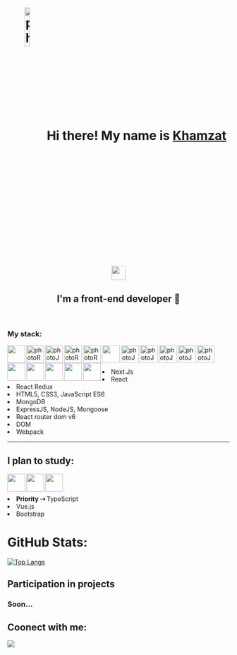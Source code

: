  
 <div align="center"> <div><h1 ><img align=center width=15%  src="https://cdn3.iconfinder.com/data/icons/human-resource-management-set-2/64/2-13-256.png" alt="photo" />   Hi there! My name is <a href="https://t.me/Abu_Harris">Khamzat </a> <img src="https://github.com/blackcater/blackcater/raw/main/images/Hi.gif" height="32" width="32"/></h1></div>
 </div> 
<div align="center">  <h2>I'm a front-end developer 🌱</h2></div>

  <br />


<h3>My stack:</h3>

<div>
 
  <img align="left" width=40px src="https://cdn1.iconfinder.com/data/icons/logotypes/32/badge-html-5-256.png" />
 <img align="left" width=40px src="https://cdn1.iconfinder.com/data/icons/logotypes/32/badge-css-3-256.png" alt="photoReact" />
  <img align="left" width=40px src="https://cdn2.iconfinder.com/data/icons/designer-skills/128/code-programming-javascript-software-develop-command-language-256.png" alt="photoJs" />
<img align="left" width=40px src="https://cdn0.iconfinder.com/data/icons/logos-brands-in-colors/128/react-256.png" alt="photoReact" />
  <img align="left" width=40px  src="https://img.icons8.com/color/452/redux.png" alt="photoReact" />
  <img align="left" width=40px src="https://ui-lib.com/blog/wp-content/uploads/2021/12/nextjs-boilerplate-logo.png"/>
     <img align="left" width=40px src="https://pics.freeicons.io/uploads/icons/png/9267873881551942642-512.png" alt="photoJs" />
   <img align="left" width=40px src="https://img.icons8.com/dusk/344/webpack.png" alt="photoJs" />
     <img align="left" width=40px src="https://cdn4.iconfinder.com/data/icons/logos-brands-in-colors/3000/figma-logo-256.png" alt="photoJs" />
      <img align="left" width=40px src="https://uxwing.com/wp-content/themes/uxwing/download/brands-and-social-media/postman-icon.svg" alt="photoJs" />
  <img align="left" width=40px src="https://cdn.icon-icons.com/icons2/2415/PNG/512/mongodb_plain_wordmark_logo_icon_146423.png" alt="photoJs" />
  <img align="left" width=40px src="https://cdn.icon-icons.com/icons2/2415/PNG/512/nodejs_original_logo_icon_146411.png" />
  <img align="left" width=40px src="https://img.icons8.com/color/344/material-ui.png" />
 <img align="left" width=40px src="https://img.icons8.com/color/344/tailwind_css.png" />
 <img align="left" width=40px src="https://github.githubassets.com/images/modules/logos_page/Octocat.png" />
 <img align="left" width=40px src="https://www.vectorlogo.zone/logos/git-scm/git-scm-icon.svg" />
 
 

</div>


<br>
<br>
<br>
  <li>Next.Js</li>
  <li>React</li>
  <li>React Redux</li>
  <li>HTML5, CSS3, JavaScript ES6</li>

  <li>MongoDB</li>
  <li>ExpressJS, NodeJS, Mongoose</li>
  <li>React router dom v6</li>
  <li>DOM</li>
  <li>Webpack</li>
  <hr>


<h2>I plan to study:</h2>
<div>  <img align="left" width=40px src="https://img.icons8.com/ios-filled/344/typescript.png" />
    <img align="left" width=40px src="https://img.icons8.com/windows/344/vuetify.png" />
        <img align="left" width=40px src="https://img.icons8.com/external-tal-revivo-bold-tal-revivo/344/external-bootstrap-a-free-and-open-source-css-framework-logo-bold-tal-revivo.png" />
</div>
<p />
<br>
<br>
  <li><b>Priority ⇢ </b> TypeScript</li>
  <li>Vue.js</li>
  <li>Bootstrap</li>

    
  
  <h1>GitHub Stats:</h1>

[![Top Langs](https://github-readme-stats.vercel.app/api/top-langs/?username=Khalds&theme=tokyonight&layout=compact)](https://github.com/anuraghazra/github-readme-stats)




<h2>Participation in projects</h2>
</hr>
<h3>Soon...</h3>

<h2>Coonect with me:</h2>
<a href="https://t.me/Abu_Harris"><img src="https://img.shields.io/badge/Telegram-2CA5E0?style=for-the-badge&logo=telegram&logoColor=white" /></a>
